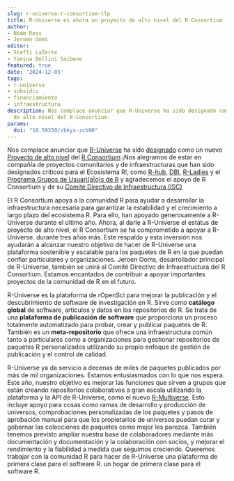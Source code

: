 ```yaml
---
slug: r-universe-r-consortium-tlp
title: R-Universe es ahora un proyecto de alto nivel del R Consortium
author:
- Noam Ross
- Jeroen Ooms
editor: 
- Steffi LaZerte 
- Yanina Bellini Saibene
featured: true
date: '2024-12-03'
tags:
- r-universe
- subsidio
- financiamiento
- infraestructura
description: Nos complace anunciar que R-Universe ha sido designado como un nuevo proyecto
  de alto nivel del R-Consortium.
params:
  doi: "10.59350/zbkyx-zcb90"
---
```


Nos complace anunciar que [R-Universe](/r-universe/)
ha sido [designado](https://r-consortium.org/posts/r-universe-named-r-consortiums-newest-top-level-project/) como  un nuevo [Proyecto de alto nivel](https://r-consortium.org/all-projects/) del  [R Consortium](https://r-consortium.org) ¡Nos alegramos
de estar en compañía de proyectos comunitarios y de infraestructuras que han sido
designados críticos para el Ecosistema R!, como [R-hub](https://blog.r-hub.io/), [DBI](https://r-dbi.org/), [R-Ladies](https://rladies.org/) y el
[Programa Grupos de Usuari(a|o)s de R](https://r-consortium.org/all-projects/isc-working-groups.html) y agradecemos el apoyo de R Consortium y de
su [Comité Directivo de Infraestructura (ISC)](https://r-consortium.org/about/governance#infrastructure-steering-committee)

El R Consortium apoya a la comunidad R para ayudar a desarrollar la infraestructura
necesaria para garantizar la estabilidad y el crecimiento a largo plazo del ecosistema R. Para ello,
han apoyado generosamente a R-Universe durante el último año. Ahora, al darle a 
R-Universe el estatus de proyecto de alto nivel, el R Consortium se ha comprometido a apoyar a R-Universe.
durante tres años más. Este respaldo y esta inversión nos ayudarán a alcanzar nuestro objetivo
de hacer de R-Universe una plataforma sostenible y escalable para los paquetes de R
en la que puedan confiar particulares y organizaciones. Jeroen Ooms,
desarrollador principal de R-Universe, también se unirá al Comité Directivo de Infraestructura del R Consortium.
Estamos encantados de contribuir a apoyar importantes proyectos de la comunidad de
R en el futuro.

R-Universe es la plataforma de rOpenSci para mejorar la publicación y el descubrimiento de software de investigación en R.
Sirve como **catálogo global** de software, artículos y datos
en los repositorios de R.  Se trata de una **plataforma de publicación de software** que proporciona un proceso 
totalmente automatizado para probar, crear y publicar paquetes de R. También es
un **meta-repositorio** que ofrece una infraestructura común tanto a particulares como a
organizaciones para gestionar repositorios de paquetes R personalizados utilizando su propio enfoque
de gestión de publicación y el control de calidad.

R-Universe ya da servicio a decenas de miles de paquetes publicados por más de mil organizaciones.
Estamos entusiasmados con lo que nos espera. Este año, nuestro objetivo es mejorar las funciones que sirven a grupos que
están creando repositorios colaborativos a gran escala utilizando la plataforma y la API de R-Universe,
como el nuevo [R-Multiverse](https://r-multiverse.org/). Esto incluye
apoyo para cosas como ramas de desarrollo y producción de universos,  comprobaciones personalizadas de los paquetes
y pasos de aprobación manual para que los propietarios de universos puedan curar y gobernar las
colecciones de paquetes como mejor les parezca.
También tenemos previsto ampliar nuestra base de colaboradores mediante más documentación y
documentación y la colaboración con socios, y mejorar el rendimiento y la fiabilidad a medida que
seguimos creciendo. Queremos trabajar con la comunidad R para hacer de R-Universe una plataforma de primera clase para el software R.
un hogar de primera clase para el software R.


